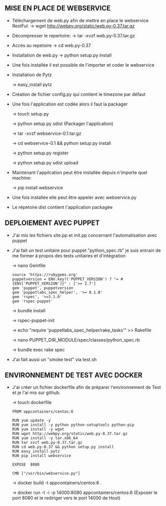 ## MISE EN PLACE DE WEBSERVICE

* Téléchargement de web.py afin de mettre en place le webservice RestFul:
  -> wget http://webpy.org/static/web.py-0.37.tar.gz

* Décompresser le repertoire: 
  -> tar -xvzf web.py-0.37.tar.gz

* Accès au repetoire
  -> cd web.py-0.37

* Installation de web.py
  -> python setup.py install

* Une fois installée il est possible de l'importer et coder le webservice

* Installation de Pytz

  -> easy_install pytz

* Création de fichier config.py qui contient le timezone par défaut

* Une fois l'application est codée alors il faut la packager
  
  -> touch setup.py

  -> python setup.py sdist (Packager l'application)

  -> tar -xvzf webservice-0.1.tar.gz

  -> cd webservice-0.1 && python setup.py install

  -> python setup.py register

  -> python setup.py sdist upload

* Maintenant l'appilcation peut être installée depuis n'importe quel machine:
  
  -> pip install webservice

* Une fois installée elle peut être appeler avec webservice.py 
 
* Le répetoire dist contient l'application packagée


## DEPLOIEMENT AVEC PUPPET

* J'ai mis les fichiers site.pp et init.pp concernant l'automatisation avec puppet

* J'ai fait un test unitaire pour puppet "python_spec.rb" je suis entrain de me former à propos des tests unitaires et d'intégration
  
  -> nano Gemfile

      source 'https://rubygems.org'
      puppetversion = ENV.key?('PUPPET_VERSION') ? "= #{ENV['PUPPET_VERSION']}" : ['>= 2.7']
      gem 'puppet', puppetversion
      gem 'puppetlabs_spec_helper', '>= 0.1.0'
      gem 'rspec', '>=3.1.0'
      gem 'rspec-puppet'
  
  -> bundle install

  -> rspec-puppet-init
  
  -> echo "require 'puppetlabs_spec_helper/rake_tasks'" >> Rakefile

  -> nano PUPPET_DIR_MODULE/spec/classes/python_spec.rb

  -> bundle exec rake spec

* J'ai fait aussi un "smoke test" via test.sh
 

## ENVIRONNEMENT DE TEST AVEC DOCKER

* J'ai créer un fichier dockerfile afin de préparer l'environnement de Test et je l'ai mis sur github.

  -> touch dockerfile

      FROM appcontainers/centos:6

      RUN yum update -y
      RUN yum install -y python python-setuptools python-pip
      RUN yum install -y wget
      RUN wget http://webpy.org/static/web.py-0.37.tar.gz
      RUN yum install -y tar.x86_64
      RUN tar xvzf web.py-0.37.tar.gz
      RUN cd web.py-0.37 && python setup.py install
      RUN easy_install pytz
      RUN pip install webservice

      EXPOSE  8080

      CMD ["/usr/bin/webservice.py"]

 
  -> docker build -t appcontainers/centos:6 .

  -> docker run -t -i -p 14000:8080 appcontainers/centos:6 (Exposer le port 8080 et le rediriger vers le port 14000 de Host)
